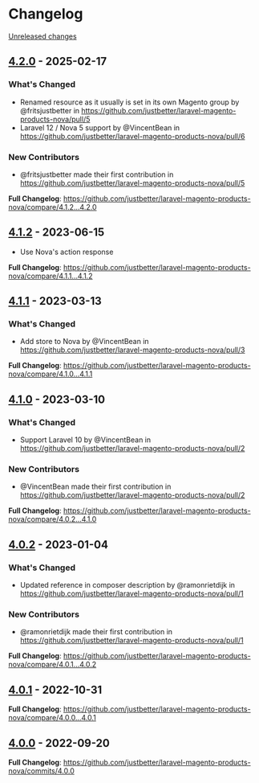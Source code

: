 # Changelog 

[Unreleased changes](https://github.com/justbetter/laravel-magento-products-nova/compare/4.2.0...main)
## [4.2.0](https://github.com/justbetter/laravel-magento-products-nova/releases/tag/4.2.0) - 2025-02-17

### What's Changed
* Renamed resource as it usually is set in its own Magento group by @fritsjustbetter in https://github.com/justbetter/laravel-magento-products-nova/pull/5
* Laravel 12 / Nova 5 support by @VincentBean in https://github.com/justbetter/laravel-magento-products-nova/pull/6

### New Contributors
* @fritsjustbetter made their first contribution in https://github.com/justbetter/laravel-magento-products-nova/pull/5

**Full Changelog**: https://github.com/justbetter/laravel-magento-products-nova/compare/4.1.2...4.2.0

## [4.1.2](https://github.com/justbetter/laravel-magento-products-nova/releases/tag/4.1.2) - 2023-06-15

* Use Nova's action response

**Full Changelog**: https://github.com/justbetter/laravel-magento-products-nova/compare/4.1.1...4.1.2

## [4.1.1](https://github.com/justbetter/laravel-magento-products-nova/releases/tag/4.1.1) - 2023-03-13

### What's Changed
* Add store to Nova by @VincentBean in https://github.com/justbetter/laravel-magento-products-nova/pull/3


**Full Changelog**: https://github.com/justbetter/laravel-magento-products-nova/compare/4.1.0...4.1.1

## [4.1.0](https://github.com/justbetter/laravel-magento-products-nova/releases/tag/4.1.0) - 2023-03-10

### What's Changed
* Support Laravel 10 by @VincentBean in https://github.com/justbetter/laravel-magento-products-nova/pull/2

### New Contributors
* @VincentBean made their first contribution in https://github.com/justbetter/laravel-magento-products-nova/pull/2

**Full Changelog**: https://github.com/justbetter/laravel-magento-products-nova/compare/4.0.2...4.1.0

## [4.0.2](https://github.com/justbetter/laravel-magento-products-nova/releases/tag/4.0.2) - 2023-01-04

### What's Changed
* Updated reference in composer description by @ramonrietdijk in https://github.com/justbetter/laravel-magento-products-nova/pull/1

### New Contributors
* @ramonrietdijk made their first contribution in https://github.com/justbetter/laravel-magento-products-nova/pull/1

**Full Changelog**: https://github.com/justbetter/laravel-magento-products-nova/compare/4.0.1...4.0.2

## [4.0.1](https://github.com/justbetter/laravel-magento-products-nova/releases/tag/4.0.1) - 2022-10-31

**Full Changelog**: https://github.com/justbetter/laravel-magento-products-nova/compare/4.0.0...4.0.1

## [4.0.0](https://github.com/justbetter/laravel-magento-products-nova/releases/tag/4.0.0) - 2022-09-20

**Full Changelog**: https://github.com/justbetter/laravel-magento-products-nova/commits/4.0.0


